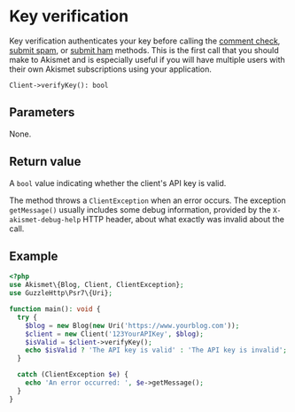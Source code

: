 # Key verification
Key verification authenticates your key before calling the [comment check](comment_check.md), [submit spam](submit_spam.md), 
or [submit ham](submit_ham.md) methods. This is the first call that you should make to Akismet and is especially useful
if you will have multiple users with their own Akismet subscriptions using your application.

```
Client->verifyKey(): bool
```

## Parameters
None.

## Return value
A `bool` value indicating whether the client's API key is valid.

The method throws a `ClientException` when an error occurs.
The exception `getMessage()` usually includes some debug information, provided by the `X-akismet-debug-help` HTTP header, about what exactly was invalid about the call.

## Example

```php
<?php
use Akismet\{Blog, Client, ClientException};
use GuzzleHttp\Psr7\{Uri};

function main(): void {
  try {
    $blog = new Blog(new Uri('https://www.yourblog.com'));
    $client = new Client('123YourAPIKey', $blog);
    $isValid = $client->verifyKey();
    echo $isValid ? 'The API key is valid' : 'The API key is invalid';
  }

  catch (ClientException $e) {
    echo 'An error occurred: ', $e->getMessage();
  }
}
```
